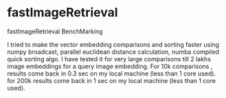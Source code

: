 # fastImageRetrieval
fastImageRetrieval BenchMarking

I tried to make the vector embedding comparisons and sorting faster using numpy broadcast, parallel euclidean distance calculation, numba compiled quick sorting algo. I have tested it for very large comparisons till 2 lakhs image embeddings  for a query image embedding.
For 10k comparisons , results come back in 0.3 sec on my local machine (less than 1 core used).
for 200k results come back in 1 sec on my local machine (less than 1 core used).
